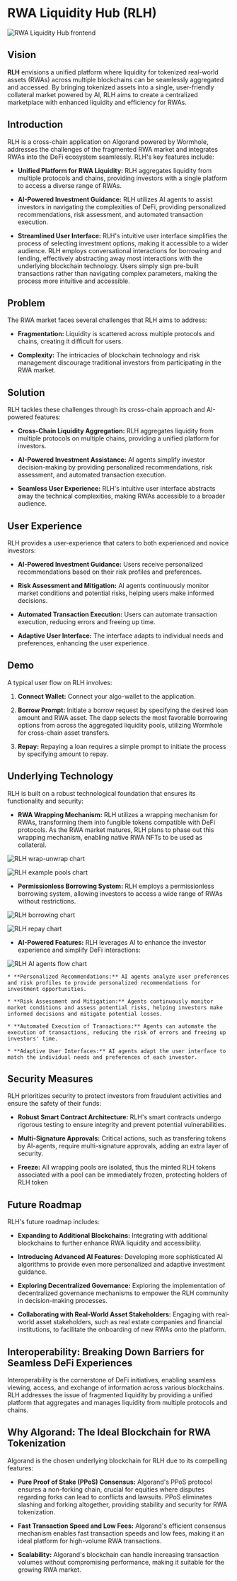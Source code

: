 # RWA Liquidity Hub (RLH)

![RWA Liquidity Hub frontend](rlh_site.png)

## Vision

**RLH** envisions a unified platform where liquidity for tokenized real-world assets (RWAs) across multiple blockchains can be seamlessly aggregated and accessed. By bringing tokenized assets into a single, user-friendly collateral market powered by AI, RLH aims to create a centralized marketplace with enhanced liquidity and efficiency for RWAs.

## Introduction

RLH is a cross-chain application on Algorand powered by Wormhole, addresses the challenges of the fragmented RWA market and integrates RWAs into the DeFi ecosystem seamlessly. RLH's key features include:

* **Unified Platform for RWA Liquidity:** RLH aggregates liquidity from multiple protocols and chains, providing investors with a single platform to access a diverse range of RWAs.

* **AI-Powered Investment Guidance:** RLH utilizes AI agents to assist investors in navigating the complexities of DeFi, providing personalized recommendations, risk assessment, and automated transaction execution.

* **Streamlined User Interface:** RLH's intuitive user interface simplifies the process of selecting investment options, making it accessible to a wider audience. RLH employs conversational interactions for borrowing and lending, effectively abstracting away most interactions with the underlying blockchain technology. Users simply sign pre-built transactions rather than navigating complex parameters, making the process more intuitive and accessible.

## Problem

The RWA market faces several challenges that RLH aims to address:

* **Fragmentation:** Liquidity is scattered across multiple protocols and chains, creating it difficult for users.

* **Complexity:** The intricacies of blockchain technology and risk management discourage traditional investors from participating in the RWA market.

## Solution

RLH tackles these challenges through its cross-chain approach and AI-powered features:

* **Cross-Chain Liquidity Aggregation:** RLH aggregates liquidity from multiple protocols on multiple chains, providing a unified platform for investors.

* **AI-Powered Investment Assistance:** AI agents simplify investor decision-making by providing personalized recommendations, risk assessment, and automated transaction execution.

* **Seamless User Experience:** RLH's intuitive user interface abstracts away the technical complexities, making RWAs accessible to a broader audience.

## User Experience

RLH provides a user-experience that caters to both experienced and novice investors:

* **AI-Powered Investment Guidance:** Users receive personalized recommendations based on their risk profiles and preferences.

* **Risk Assessment and Mitigation:** AI agents continuously monitor market conditions and potential risks, helping users make informed decisions.

* **Automated Transaction Execution:** Users can automate transaction execution, reducing errors and freeing up time.

* **Adaptive User Interface:** The interface adapts to individual needs and preferences, enhancing the user experience.

## Demo

A typical user flow on RLH involves:

1. **Connect Wallet:** Connect your algo-wallet to the application.

2. **Borrow Prompt:** Initiate a borrow request by specifying the desired loan amount and RWA asset. The dapp selects the most favorable borrowing options from across the aggregated liquidity pools, utilizing Wormhole for cross-chain asset transfers.

4. **Repay:** Repaying a loan requires a simple prompt to initiate the process by specifying amount to repay.

## Underlying Technology

RLH is built on a robust technological foundation that ensures its functionality and security:

* **RWA Wrapping Mechanism:** RLH utilizes a wrapping mechanism for RWAs, transforming them into fungible tokens compatible with DeFi protocols. As the RWA market matures, RLH plans to phase out this wrapping mechanism, enabling native RWA NFTs to be used as collateral.

![RLH wrap-unwrap chart](rlh_wrapping.png)

![RLH example pools chart](rlh_pools.png)

* **Permissionless Borrowing System:** RLH employs a permissionless borrowing system, allowing investors to access a wide range of RWAs without restrictions.

![RLH borrowing chart](rlh_borrow.png)

![RLH repay chart](rlh_repay.png)

* **AI-Powered Features:** RLH leverages AI to enhance the investor experience and simplify DeFi interactions:

![RLH AI agents flow chart](rlh_agents.png)

    * **Personalized Recommendations:** AI agents analyze user preferences and risk profiles to provide personalized recommendations for investment opportunities.

    * **Risk Assessment and Mitigation:** Agents continuously monitor market conditions and assess potential risks, helping investors make informed decisions and mitigate potential losses.

    * **Automated Execution of Transactions:** Agents can automate the execution of transactions, reducing the risk of errors and freeing up investors' time.

    * **Adaptive User Interfaces:** AI agents adapt the user interface to match the individual needs and preferences of each investor.

## Security Measures

RLH prioritizes security to protect investors from fraudulent activities and ensure the safety of their funds:

* **Robust Smart Contract Architecture:** RLH's smart contracts undergo rigorous testing to ensure integrity and prevent potential vulnerabilities.

* **Multi-Signature Approvals:** Critical actions, such as transfering tokens by AI-agents, require multi-signature approvals, adding an extra layer of security.

* **Freeze:** All wrapping pools are isolated, thus the minted RLH tokens associated with a pool can be immediately frozen, protecting holders of RLH token

## Future Roadmap

RLH's future roadmap includes:

* **Expanding to Additional Blockchains:** Integrating with additional blockchains to further enhance RWA liquidity and accessibility.

* **Introducing Advanced AI Features:** Developing more sophisticated AI algorithms to provide even more personalized and adaptive investment guidance.

* **Exploring Decentralized Governance:** Exploring the implementation of decentralized governance mechanisms to empower the RLH community in decision-making processes.

* **Collaborating with Real-World Asset Stakeholders:** Engaging with real-world asset stakeholders, such as real estate companies and financial institutions, to facilitate the onboarding of new RWAs onto the platform.

## Interoperability: Breaking Down Barriers for Seamless DeFi Experiences

Interoperability is the cornerstone of DeFi initiatives, enabling seamless viewing, access, and exchange of information across various blockchains. RLH addresses the issue of fragmented liquidity by providing a unified platform that aggregates and manages liquidity from multiple protocols and chains.

## Why Algorand: The Ideal Blockchain for RWA Tokenization

Algorand is the chosen underlying blockchain for RLH due to its compelling features:

* **Pure Proof of Stake (PPoS) Consensus:** Algorand's PPoS protocol ensures a non-forking chain, crucial for equities where disputes regarding forks can lead to conflicts and lawsuits. PPoS eliminates slashing and forking altogether, providing stability and security for RWA tokenization.

* **Fast Transaction Speed and Low Fees:** Algorand's efficient consensus mechanism enables fast transaction speeds and low fees, making it an ideal platform for high-volume RWA transactions.

* **Scalability:** Algorand's blockchain can handle increasing transaction volumes without compromising performance, making it suitable for the growing RWA market.


